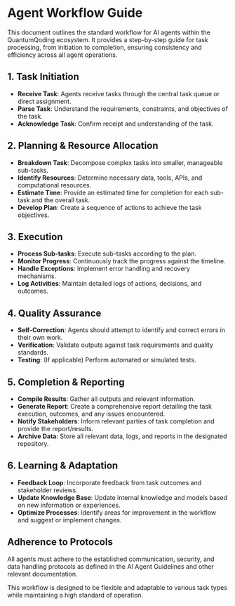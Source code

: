 
# Agent Workflow Guide

This document outlines the standard workflow for AI agents within the QuantumQoding ecosystem. It provides a step-by-step guide for task processing, from initiation to completion, ensuring consistency and efficiency across all agent operations.

## 1. Task Initiation

- **Receive Task**: Agents receive tasks through the central task queue or direct assignment.
- **Parse Task**: Understand the requirements, constraints, and objectives of the task.
- **Acknowledge Task**: Confirm receipt and understanding of the task.

## 2. Planning & Resource Allocation

- **Breakdown Task**: Decompose complex tasks into smaller, manageable sub-tasks.
- **Identify Resources**: Determine necessary data, tools, APIs, and computational resources.
- **Estimate Time**: Provide an estimated time for completion for each sub-task and the overall task.
- **Develop Plan**: Create a sequence of actions to achieve the task objectives.

## 3. Execution

- **Process Sub-tasks**: Execute sub-tasks according to the plan.
- **Monitor Progress**: Continuously track the progress against the timeline.
- **Handle Exceptions**: Implement error handling and recovery mechanisms.
- **Log Activities**: Maintain detailed logs of actions, decisions, and outcomes.

## 4. Quality Assurance

- **Self-Correction**: Agents should attempt to identify and correct errors in their own work.
- **Verification**: Validate outputs against task requirements and quality standards.
- **Testing**: (If applicable) Perform automated or simulated tests.

## 5. Completion & Reporting

- **Compile Results**: Gather all outputs and relevant information.
- **Generate Report**: Create a comprehensive report detailing the task execution, outcomes, and any issues encountered.
- **Notify Stakeholders**: Inform relevant parties of task completion and provide the report/results.
- **Archive Data**: Store all relevant data, logs, and reports in the designated repository.

## 6. Learning & Adaptation

- **Feedback Loop**: Incorporate feedback from task outcomes and stakeholder reviews.
- **Update Knowledge Base**: Update internal knowledge and models based on new information or experiences.
- **Optimize Processes**: Identify areas for improvement in the workflow and suggest or implement changes.

## Adherence to Protocols

All agents must adhere to the established communication, security, and data handling protocols as defined in the AI Agent Guidelines and other relevant documentation.

This workflow is designed to be flexible and adaptable to various task types while maintaining a high standard of operation.
